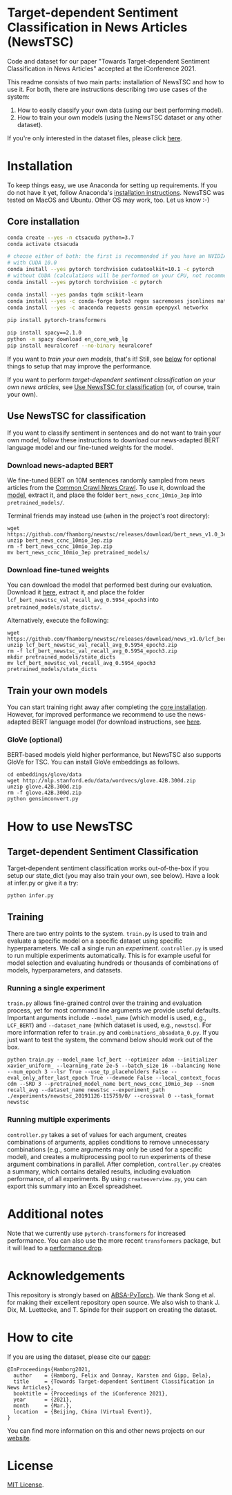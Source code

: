 # Target-dependent Sentiment Classification in News Articles (NewsTSC)
Code and dataset for our paper "Towards Target-dependent Sentiment Classification in News Articles" accepted at the iConference 2021.

This readme consists of two main parts: installation of NewsTSC and how to use it. For both, there are instructions describing two use cases of the system: 

1. How to easily classify your own data (using our best performing model).
2. How to train your own models (using the NewsTSC dataset or any other dataset).

If you're only interested in the dataset files, please click [here]().

# Installation
To keep things easy, we use Anaconda for setting up requirements. If you do not have it yet, follow Anaconda's [installation instructions](https://docs.anaconda.com/anaconda/install/). NewsTSC was tested on MacOS and Ubuntu. Other OS may work, too. Let us know :-)

## Core installation
```bash
conda create --yes -n ctsacuda python=3.7
conda activate ctsacuda

# choose either of both: the first is recommended if you have an NVIDIA GPU that supports CUDA
# with CUDA 10.0
conda install --yes pytorch torchvision cudatoolkit=10.1 -c pytorch 
# without CUDA (calculations will be performed on your CPU, not recommended for training your own model but should be okay if you only classify sentiment in news articles)
conda install --yes pytorch torchvision -c pytorch

conda install --yes pandas tqdm scikit-learn
conda install --yes -c conda-forge boto3 regex sacremoses jsonlines matplotlib tabulate imbalanced-learn
conda install --yes -c anaconda requests gensim openpyxl networkx
  
pip install pytorch-transformers

pip install spacy==2.1.0
python -m spacy download en_core_web_lg
pip install neuralcoref --no-binary neuralcoref
```

If you want to *train your own models*, that's it! Still, see [below](#train-your-own-models) for optional things to setup that may improve the performance.

If you want to perform *target-dependent sentiment classification on your own news articles*, see [Use NewsTSC for classification](#use-newstsc-for-classification) (or, of course, train your own).

## Use NewsTSC for classification
If you want to classify sentiment in sentences and do not want to train your own model, follow these instructions to download our news-adapted BERT language model and our fine-tuned weights for the model.

### Download news-adapted BERT
We fine-tuned BERT on 10M sentences randomly sampled from news articles from the [Common Crawl News Crawl](https://commoncrawl.org/2016/10/news-dataset-available/). To use
it, download the [model](https://github.com/fhamborg/newstsc/releases/download/bert_news_v1.0_3e/bert_news_ccnc_10mio_3ep.zip), 
extract it, and place the folder `bert_news_ccnc_10mio_3ep` into 
`pretrained_models/`.

Terminal friends may instead use (when in the project's root directory):
```
wget https://github.com/fhamborg/newstsc/releases/download/bert_news_v1.0_3e/bert_news_ccnc_10mio_3ep.zip
unzip bert_news_ccnc_10mio_3ep.zip
rm -f bert_news_ccnc_10mio_3ep.zip
mv bert_news_ccnc_10mio_3ep pretrained_models/
```

### Download fine-tuned weights
You can download the model that performed best during our evaluation. Download it [here](https://github.com/fhamborg/newstsc/releases/download/news_v1.0/lcf_bert_newstsc_val_recall_avg_0.5954_epoch3.zip), extract it, and place the folder `lcf_bert_newstsc_val_recall_avg_0.5954_epoch3` into `pretrained_models/state_dicts/`.

Alternatively, execute the following:
```
wget https://github.com/fhamborg/newstsc/releases/download/news_v1.0/lcf_bert_newstsc_val_recall_avg_0.5954_epoch3.zip
unzip lcf_bert_newstsc_val_recall_avg_0.5954_epoch3.zip
rm -f lcf_bert_newstsc_val_recall_avg_0.5954_epoch3.zip
mkdir pretrained_models/state_dicts
mv lcf_bert_newstsc_val_recall_avg_0.5954_epoch3 pretrained_models/state_dicts
```

## Train your own models
You can start training right away after completing the [core installation](#core-installation). However, for improved performance we recommend to use the news-adapted BERT language model (for download instructions, see [here](#download-news-adapted-bert).

### GloVe (optional)
BERT-based models yield higher performance, but NewsTSC also supports GloVe for TSC. You can install GloVe embeddings as follows.
```
cd embeddings/glove/data
wget http://nlp.stanford.edu/data/wordvecs/glove.42B.300d.zip
unzip glove.42B.300d.zip
rm -f glove.42B.300d.zip
python gensimconvert.py
```

# How to use NewsTSC
## Target-dependent Sentiment Classification
Target-dependent sentiment classification works out-of-the-box if you setup our state_dict (you may also train your own, see below). Have a look at infer.py or give it a try:
```
python infer.py
```

## Training 
There are two entry points to the system. `train.py` is used to train and evaluate a specific model on a specific dataset using 
specific hyperparameters. We call a single run an _experiment_. `controller.py` is used to run multiple experiments 
automatically. This is for example useful for model selection and evaluating hundreds or thousands of combinations of 
models, hyperparameters, and datasets.

### Running a single experiment 
`train.py` allows fine-grained control over the training and evaluation process, yet for most command line arguments
we provide useful defaults. Important arguments include `--model_name` (which model is used, e.g., `LCF_BERT`) and 
`--dataset_name` (which dataset is used, e.g., `newstsc`). For more information refer to `train.py` and 
`combinations_absadata_0.py`. If you just want to test the system, the command below should work out of the box.

```
python train.py --model_name lcf_bert --optimizer adam --initializer xavier_uniform_ --learning_rate 2e-5 --batch_size 16 --balancing None --num_epoch 3 --lsr True --use_tp_placeholders False --eval_only_after_last_epoch True --devmode False --local_context_focus cdm --SRD 3 --pretrained_model_name bert_news_ccnc_10mio_3ep --snem recall_avg --dataset_name newstsc --experiment_path ./experiments/newstsc_20191126-115759/0/ --crossval 0 --task_format newstsc
```

### Running multiple experiments
`controller.py` takes a set of values for each argument, creates combinations of arguments, applies conditions to remove
unnecessary combinations (e.g., some arguments may only be used for a specific model), and creates a multiprocessing 
pool to run experiments of these argument combinations in parallel. After completion, `controller.py` creates a summary,
which contains detailed results, including evaluation performance, of all experiments. By using `createoverview.py`, you
can export this summary into an Excel spreadsheet.   

# Additional notes
Note that we currently use `pytorch-transformers` for increased performance. You can also use the more recent `transformers` package, but it will lead to a [performance drop](https://github.com/songyouwei/ABSA-PyTorch/issues/27#issuecomment-551058509).

# Acknowledgements
This repository is strongly based on [ABSA-PyTorch](https://github.com/songyouwei/ABSA-PyTorch). We thank Song et al. for making their excellent repository open source. We also wish to thank J. Dix, M. Luettecke, and T. Spinde for their support on creating the dataset.

# How to cite
If you are using the dataset, please cite our [paper](http://www.gipp.com/wp-content/papercite-data/pdf/hamborg2021.pdf):
```
@InProceedings{Hamborg2021,
  author    = {Hamborg, Felix and Donnay, Karsten and Gipp, Bela},
  title     = {Towards Target-dependent Sentiment Classification in News Articles},
  booktitle = {Proceedings of the iConference 2021},
  year      = {2021},
  month     = {Mar.},
  location  = {Beijing, China (Virtual Event)},
}
```
You can find more information on this and other news projects on our [website](https://felix.hamborg.eu/).

# License
[MIT License](LICENSE).
